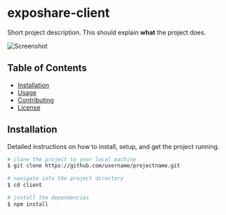 # exposhare-client


Short project description. This should explain **what** the project does.

![Screenshot](./path-to-your-screenshot.png)

## Table of Contents

- [Installation](#installation)
- [Usage](#usage)
- [Contributing](#contributing)
- [License](#license)

## Installation

Detailed instructions on how to install, setup, and get the project running.

```bash
# clone the project to your local machine
$ git clone https://github.com/username/projectname.git

# navigate into the project directory
$ cd client

# install the dependencies
$ npm install